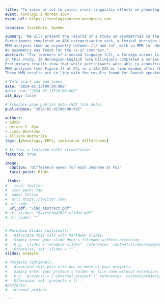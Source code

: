 ```yaml
---
title: "To voice or not to voice: cross-linguistic effects on phonological representations"
event: Fonologi i Norden 2024
event_url: https://fonologiinorden.wordpress.com

location: Stockholm, Sweden

summary: "We will present the results of a study on asymmetries in the perception of two contrasts by Norwegian learners of English, one similar in the two languages (/t-d/) and one L2-specific (/s-z/). 
Participants completed an ABX categorisation task, a lexical decision task (LDT) and an MMN task. Results reveal an asymmetry at the behavioural level between the two phonemes of the /s-z/ contrast: performance was worst when having to reject /z/ nonwords, i.e., nonwords created by replacing /z/ with /s/ (e.g., /ˈpɔɪsn/ for ‘poison’).
MMN analyses show an asymmetry between /t/ and /d/, with an MMN for deviant /t/ only, in line with previous studies with Danish speakers but not with English speakers. 
No asymmetry was found for the /s-z/ contrast."
abstract: "For learners of a second language (L2), a foreign accent is one of the most difficult aspects to overcome (Flege, 1995). Adult learners often have trouble distinguishing two sounds in the target language when that contrast does not exist in their first language (L1) (Best & McRoberts, 2003). For example, Danish and Swedish learners of English find it difficult to perceive and produce the voicing contrast between [s] and [z] in English, as it is not used in their L1 (Bohn & Ellegaard, 2019; Flege & Hillenbrand, 1986). Research conducted with monolinguals has demonstrated asymmetries in the perception of certain phonological features, suggesting that some features are underspecified in phonological representations (Lahiri & Reetz, 2010). These asymmetries can vary depending on the language: while there is evidence that [+VOICE] is an underspecified feature in English (Hestvik & Durvasula, 2016), [-VOICE] has been found to be underspecified in Japanese (Hestvik et al., 2020) and in Danish (Højlund et al., 2019). An opposite asymmetry for the [VOICE] feature is therefore expected in L1 English and L1 Norwegian speakers. There are also reasons to believe that this opposite asymmetry might affect the perception of a [VOICE] contrast in L2 English for native speakers of Norwegian. Yet, no research has examined perceptual asymmetries in bilinguals, especially when these asymmetries occur in contrasting directions in their two languages. 
In this study, 36 Norwegian-English late bilinguals completed a series of perception experiment: an ABX categorisation task, a lexical decision task (LDT), and an MMN task using a standard oddball paradigm with several standards. Two contrasts were included: /t/ vs /d/, which exists in both languages but could lead to a different pattern of language-specific asymmetries, and /s/ vs /z/, a contrast which does not exist in Norwegian. 
Preliminary results show that while participants were able to acoustically distinguish between the two contrasts in the categorisation task, they performed better with the similar /t-d/ contrast in the categorization task and LDT. Their performance was worst when having to reject /z/ nonwords, i.e., nonwords created by replacing /z/ with /s/ (e.g., /ˈpɔɪsn/ for ‘poison’).
MMN analyses (see Figure 1) at FCz in a 125-225 ms time window after the onset of the consonant (Kappenman et al., 2021) showed only a marginal MMN for the /s-z/ contrast (β = -0.57, SE = 0.29, df = 51, t = -1.94, p = .057), and no asymmetry between the two consonants. Analyses for /t-d/ revealed a marginal Condition × Phoneme interaction (β = 1.19, SE = 0.61, df = 51, t = 1.97, p = .05) due to an asymmetry, with a marginal MMN for /t/ only (β = -0.78, SE = 0.43, df = 51, t = -1.82, p = .075). 
These MMN results are in line with the results found for Danish speakers by Højlund et al. (2019) but not those found for English speakers by Hestvik & Durvasula (2016). This suggests that even though they have good English proficiency, our participants rely on their L1 Norwegian representations, with an underspecified [VOICE] feature, when processing this similar /t-d/ contrast."

# Talk start and end times.
date: "2024-02-23T09:30:00Z"
#date_end: "2024-02-23T10:00:00Z"
all_day: false

# Schedule page publish date (NOT talk date).
publishDate: "2024-02-01T00:00:00Z"

authors: 
- admin
- Helene S. Øya
- Linda Wheeldon
- Allison Wetterlin
tags: [phonology, ERPs, individual differences]

# Is this a featured talk? (true/false)
featured: true

image:
  caption: 'Difference waves for each phoneme at FCz'
  focal_point: Right

 links:
# - icon: twitter
#  icon_pack: fab
#  name: Follow
#  url: https://twitter.com/
# url_code: ""
  url_pdf: "FiNo_Abstract.pdf"
# url_slides: "BayesComp2023_slides.pdf"
# url_video: ""


# Markdown Slides (optional).
#   Associate this talk with Markdown slides.
#   Simply enter your slide deck's filename without extension.
#   E.g. `slides = "example-slides"` references `content/slides/example-slides.md`.
#   Otherwise, set `slides = ""`.
slides: example

# Projects (optional).
#   Associate this post with one or more of your projects.
#   Simply enter your project's folder or file name without extension.
#   E.g. `projects = ["internal-project"]` references `content/project/deep-learning/index.md`.
#   Otherwise, set `projects = []`.
#projects:
#- internal-project

---
```

